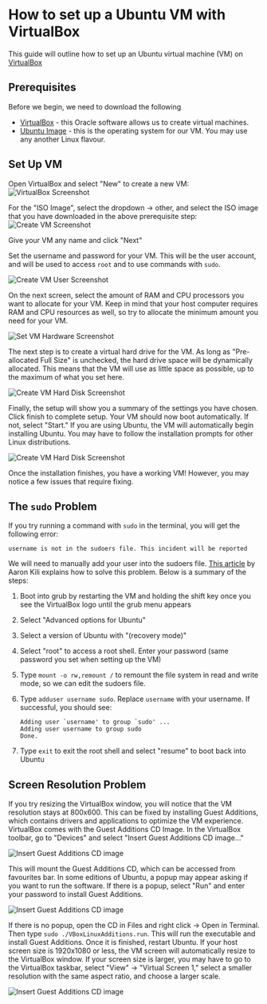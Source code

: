 # How to set up a Ubuntu VM with VirtualBox

This guide will outline how to set up an Ubuntu virtual machine (VM) on [VirtualBox](https://www.virtualbox.org/)

## Prerequisites

Before we begin, we need to download the following

- [VirtualBox](https://www.virtualbox.org/wiki/Downloads) - this Oracle software allows us to create virtual machines.
- [Ubuntu Image](https://ubuntu.com/download/desktop) - this is the operating system for our VM. You may use any another Linux flavour.

## Set Up VM

Open VirtualBox and select "New" to create a new VM:
![VirtualBox Screenshot](./images/virtualbox.png)

For the "ISO Image", select the dropdown -> other, and select the ISO image that you have downloaded in the above prerequisite step:
![Create VM Screenshot](./images/createvm.png)

Give your VM any name and click "Next"

Set the username and password for your VM. This will be the user account, and will be used to access `root` and to use commands with `sudo`.

![Create VM User Screenshot](./images/vmuser.png)

On the next screen, select the amount of RAM and CPU processors you want to allocate for your VM. Keep in mind that your host computer requires RAM and CPU resources as well, so try to allocate the minimum amount you need for your VM.

![Set VM Hardware Screenshot](./images/vmhardware.png)

The next step is to create a virtual hard drive for the VM. As long as "Pre-allocated Full Size" is unchecked, the hard drive space will be dynamically allocated. This means that the VM will use as little space as possible, up to the maximum of what you set here.

![Create VM Hard Disk Screenshot](./images/vmhdd.png)

Finally, the setup will show you a summary of the settings you have chosen. Click finish to complete setup. Your VM should now boot automatically. If not, select "Start." If you are using Ubuntu, the VM will automatically begin installing Ubuntu. You may have to follow the installation prompts for other Linux distributions.

![Create VM Hard Disk Screenshot](./images/ubuntuinstall.png)

Once the installation finishes, you have a working VM! However, you may notice a few issues that require fixing.

## The `sudo` Problem

If you try running a command with `sudo` in the terminal, you will get the following error:

```text
username is not in the sudoers file. This incident will be reported
```

We will need to manually add your user into the sudoers file. [This article](https://www.tecmint.com/fix-user-is-not-in-the-sudoers-file-the-incident-will-be-reported-ubuntu/) by Aaron Kili explains how to solve this problem. Below is a summary of the steps:

1. Boot into grub by restarting the VM and holding the shift key once you see the VirtualBox logo until the grub menu appears
2. Select "Advanced options for Ubuntu"
3. Select a version of Ubuntu with "(recovery mode)"
4. Select "root" to access a root shell. Enter your password (same password you set when setting up the VM)
5. Type `mount -o rw,remount /` to remount the file system in read and write mode, so we can edit the sudoers file.
6. Type `adduser username sudo`. Replace `username` with your username. If successful, you should see:

    ```text
    Adding user `username' to group `sudo' ...
    Adding user username to group sudo
    Done.
    ```

7. Type `exit` to exit the root shell and select "resume" to boot back into Ubuntu

## Screen Resolution Problem

If you try resizing the VirtualBox window, you will notice that the VM resolution stays at 800x600. This can be fixed by installing Guest Additions, which contains drivers and applications to optimize the VM experience. VirtualBox comes with the Guest Additions CD Image. In the VirtualBox toolbar, go to "Devices" and select "Insert Guest Additions CD image..."

![Insert Guest Additions CD image](./images/insertga.png)

This will mount the Guest Additions CD, which can be accessed from favourites bar. In some editions of Ubuntu, a popup may appear asking if you want to run the software. If there is a popup, select "Run" and enter your password to install Guest Additions. 

![Insert Guest Additions CD image](./images/gafiles.png)

If there is no popup, open the CD in Files and right click -> Open in Terminal. Then type `sudo ./VBoxLinuxAdditions.run`. This will run the executable and install Guest Additions. Once it is finished, restart Ubuntu. If your host screen size is 1920x1080 or less, the VM screen will automatically resize to the VirtualBox window. If your screen size is larger, you may have to go to the VirtualBox taskbar, select "View" -> "Virtual Screen 1," select a smaller resolution with the same aspect ratio, and choose a larger scale.

![Insert Guest Additions CD image](./images/vboxview.png)
